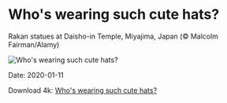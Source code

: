 # Who's wearing such cute hats?

Rakan statues at Daisho-in Temple, Miyajima, Japan (© Malcolm Fairman/Alamy)

![Who's wearing such cute hats?](https://bing.com/th?id=OHR.Rakan_EN-US8096736799_UHD.jpg&rf=LaDigue_UHD.jpg&pid=hp&w=1024&h=576)

Date: 2020-01-11

Download 4k: [Who's wearing such cute hats?](https://bing.com/th?id=OHR.Rakan_EN-US8096736799_UHD.jpg&rf=LaDigue_UHD.jpg&pid=hp&w=3840&h=2160)

